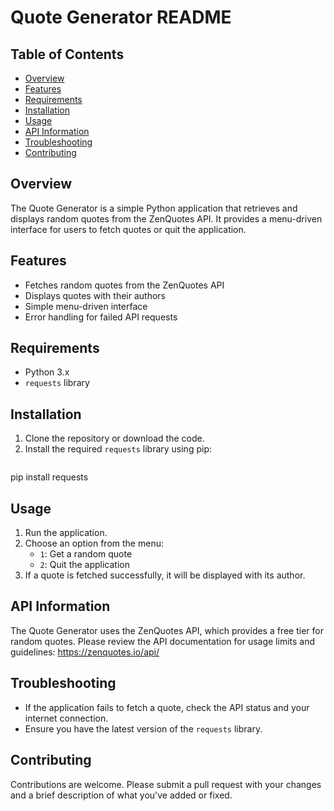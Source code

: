 # Quote Generator README

## Table of Contents
- [Overview](#overview)
- [Features](#features)
- [Requirements](#requirements)
- [Installation](#installation)
- [Usage](#usage)
- [API Information](#api-information)
- [Troubleshooting](#troubleshooting)
- [Contributing](#contributing)

## Overview
The Quote Generator is a simple Python application that retrieves and displays random quotes from the ZenQuotes API. It provides a menu-driven interface for users to fetch quotes or quit the application.

## Features
- Fetches random quotes from the ZenQuotes API
- Displays quotes with their authors
- Simple menu-driven interface
- Error handling for failed API requests

## Requirements
- Python 3.x
- `requests` library

## Installation
1. Clone the repository or download the code.
2. Install the required `requests` library using pip:
   ```bash
pip install requests

## Usage
1. Run the application.
2. Choose an option from the menu:
   - `1`: Get a random quote
   - `2`: Quit the application
3. If a quote is fetched successfully, it will be displayed with its author.

## API Information
The Quote Generator uses the ZenQuotes API, which provides a free tier for random quotes. Please review the API documentation for usage limits and guidelines:
https://zenquotes.io/api/

## Troubleshooting
- If the application fails to fetch a quote, check the API status and your internet connection.
- Ensure you have the latest version of the `requests` library.

## Contributing
Contributions are welcome. Please submit a pull request with your changes and a brief description of what you've added or fixed.
